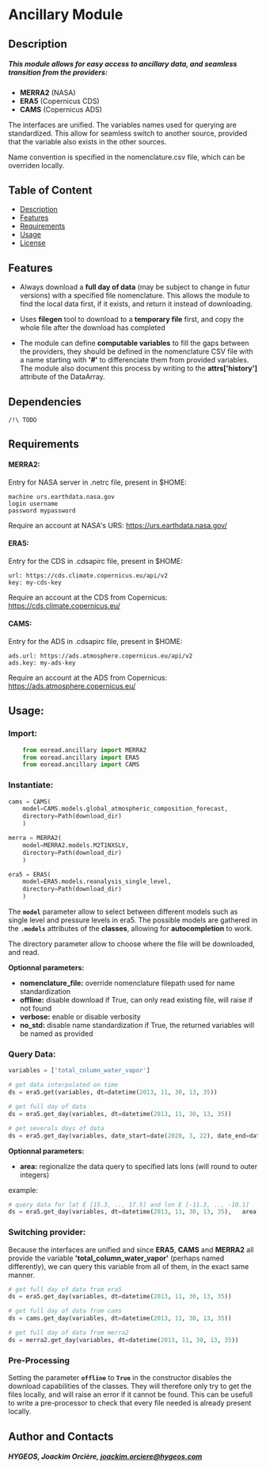 
# Ancillary Module

## Description


##### This module allows for easy access to ancillary data, and seamless transition from the providers:
  * **MERRA2** (NASA)
  * **ERA5** (Copernicus CDS)
  * **CAMS** (Copernicus ADS)

The interfaces are unified. The variables names used for querying are standardized.
This allow for seamless switch to another source, provided that the variable also exists in the other sources.

Name convention is specified in the nomenclature.csv file, which can be overriden locally.

## Table of Content
- [Description](#Description)
- [Features](#Features)
- [Requirements](#Requirements)
- [Usage](#usage)
- [License](#license)

## Features

* Always download a **full day of data** (may be subject to change in futur versions) with a specified file nomenclature.
This allows the module to find the local data first, if it exists, and return it instead of downloading.

* Uses **filegen** tool to download to a **temporary file** first, and copy the whole file after the download has completed

* The module can define **computable variables** to fill the gaps between the providers, they should be defined in the nomenclature CSV file with a name starting with **'#'** to differenciate them from provided variables.
The module also document this process by writing to the **attrs['history']** attribute of the DataArray.


## Dependencies

    /!\ TODO

## Requirements

#### MERRA2:
    
Entry for NASA server in .netrc file, present in $HOME:

    machine urs.earthdata.nasa.gov 
    login username 
    password mypassword
    
Require an account at NASA's URS: https://urs.earthdata.nasa.gov/

#### ERA5:
Entry for the CDS in .cdsapirc file, present in $HOME:

    url: https://cds.climate.copernicus.eu/api/v2
    key: my-cds-key

Require an account at the CDS from Copernicus: https://cds.climate.copernicus.eu/

#### CAMS:
Entry for the ADS in .cdsapirc file, present in $HOME:

    ads.url: https://ads.atmosphere.copernicus.eu/api/v2
    ads.key: my-ads-key

Require an account at the ADS from Copernicus: https://ads.atmosphere.copernicus.eu/


## Usage:


### Import:
~~~python
    from eoread.ancillary import MERRA2
    from eoread.ancillary import ERA5
    from eoread.ancillary import CAMS
~~~
    
### Instantiate:
~~~python
cams = CAMS(
    model=CAMS.models.global_atmospheric_composition_forecast,
    directory=Path(download_dir)
    )

merra = MERRA2(
    model=MERRA2.models.M2T1NXSLV,
    directory=Path(download_dir)
    )

era5 = ERA5(
    model=ERA5.models.reanalysis_single_level,
    directory=Path(download_dir)
    )
~~~

The **`model`** parameter allow to select between different models such as single level and pressure levels in era5.
The possible models are gathered in the **`.models`** attributes of the **classes**, allowing for **autocompletion** to work.

The directory parameter allow to choose where the file will be downloaded, and read.

**Optionnal parameters:**

  * **nomenclature_file:** override nomenclature filepath used for name standardization
  * **offline:** disable download if True, can only read existing file, will raise if not found
  * **verbose:** enable or disable verbosity
  * **no_std:** disable name standardization if True, the returned variables will be named as provided

### Query Data:
  
~~~python
variables = ['total_column_water_vapor']

# get data interpolated on time
ds = era5.get(variables, dt=datetime(2013, 11, 30, 13, 35))

# get full day of data
ds = era5.get_day(variables, dt=datetime(2013, 11, 30, 13, 35))

# get severals days of data
ds = era5.get_day(variables, date_start=date(2020, 3, 22), date_end=date(2020, 3, 23)))
~~~

**Optionnal parameters:**

  * **area:** regionalize the data query to specified lats lons (will round to outer integers)
  
example:

~~~python
# query data for lat E [15.3, .., 17.5] and lon E [-11.3, .., -10.1]
ds = era5.get_day(variables, dt=datetime(2013, 11, 30, 13, 35),   area = [17.5, -11.3, 15.3, -10.1])
~~~

### Switching provider:

Because the interfaces are unified and since **ERA5**, **CAMS** and **MERRA2** all provide the variable **'total_column_water_vapor'** (perhaps named differently), we can query this variable from all of them, in the exact same manner.

~~~python
# get full day of data from era5
ds = era5.get_day(variables, dt=datetime(2013, 11, 30, 13, 35))

# get full day of data from cams
ds = cams.get_day(variables, dt=datetime(2013, 11, 30, 13, 35))

# get full day of data from merra2
ds = merra2.get_day(variables, dt=datetime(2013, 11, 30, 13, 35))
 ~~~


### Pre-Processing

Setting the parameter **`offline`** to **`True`** in the constructor disables the download capabilities of the classes. They will therefore only try to get the files locally, and will raise an error if it cannot be found. This can be usefull to write a pre-processor to check that every file needed is already present locally.

## Author and Contacts

##### HYGEOS, Joackim Orcière, joackim.orciere@hygeos.com

